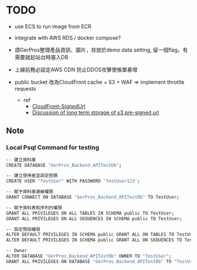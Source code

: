 ﻿# TODO

- use ECS to run image from ECR

- integrate with AWS RDS / docker compose?

- 請GerPros整理產品資訊、圖片，存放於demo data setting, 留一個flag，有需要就起站台時塞入DB

- 上線前務必設定AWS CDN 防止DDOS攻擊使帳單暴增

- public bucket 改為CloudFront cache + S3 + WAF => implement throttle requests
  - ref 
    - [CloudFront-SignedUrl](https://stackoverflow.com/questions/55723691/what-is-the-maximum-expiration-time-for-cloudfront-signed-url/55729193#55729193)
    - [Discussion of long term storage of s3 pre-signed url](https://stackoverflow.com/questions/55827584/how-to-give-long-term-read-access-to-objects-in-a-private-s3-bucket) 

## Note

### Local Psql Command for testing

```bash
-- 建立資料庫
CREATE DATABASE "GerPros_Backend_APITestDb";

-- 建立使用者並設定密碼
CREATE USER "TestUser" WITH PASSWORD 'TestUser123';

-- 賦予資料庫連線權限
GRANT CONNECT ON DATABASE "GerPros_Backend_APITestDb" TO TestUser;

-- 賦予資料表和序列的權限
GRANT ALL PRIVILEGES ON ALL TABLES IN SCHEMA public TO TestUser;
GRANT ALL PRIVILEGES ON ALL SEQUENCES IN SCHEMA public TO TestUser;

-- 設定預設權限
ALTER DEFAULT PRIVILEGES IN SCHEMA public GRANT ALL ON TABLES TO TestUser;
ALTER DEFAULT PRIVILEGES IN SCHEMA public GRANT ALL ON SEQUENCES TO TestUser;

-- Owner
ALTER DATABASE "GerPros_Backend_APITestDb" OWNER TO "TestUser";
GRANT ALL PRIVILEGES ON DATABASE "GerPros_Backend_APITestDb" TO "TestUser";

```